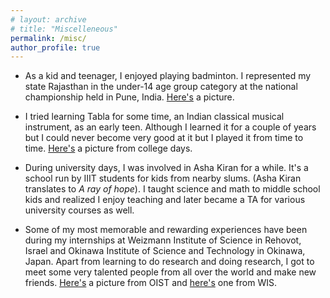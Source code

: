 ```yaml
---
# layout: archive
# title: "Miscelleneous"
permalink: /misc/
author_profile: true
---
```


* As a kid and teenager, I enjoyed playing badminton. I represented my state Rajasthan in the under-14 age group category at the national championship held in Pune, India. [Here's](http://kushagra06.github.io/images/badminton.jpeg) a picture.

* I tried learning Tabla for some time, an Indian classical musical instrument, as an early teen. Although I learned it for a couple of years but I could never become very good at it but I played it from time to time. [Here's](http://kushagra06.github.io/images/tabla.jpg) a picture from college days.

* During university days, I was involved in Asha Kiran for a while. It's a school run by IIIT students for kids from nearby slums. (Asha Kiran translates to *A ray of hope*). I taught science and math to middle school kids and realized I enjoy teaching and later became a TA for various university courses as well.

* Some of my most memorable and rewarding experiences have been during my internships at Weizmann Institute of Science in Rehovot, Israel and Okinawa Institute of Science and Technology in Okinawa, Japan. Apart from learning to do research and doing research, I got to meet some very talented people from all over the world and make new friends. [Here's](http://kushagra06.github.io/images/oist) a picture from OIST and [here's](http://kushagra06.github.io/images/wis) one from WIS.